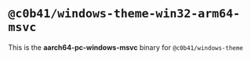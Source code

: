 # `@c0b41/windows-theme-win32-arm64-msvc`

This is the **aarch64-pc-windows-msvc** binary for `@c0b41/windows-theme`
